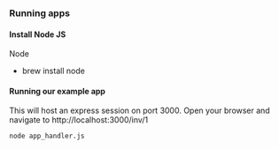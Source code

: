 ### Running apps

#### Install Node JS

Node
 - brew install node


 #### Running our example app
 This will host an express session on port 3000. Open your browser and navigate to http://localhost:3000/inv/1
 
 ```console
 node app_handler.js
 ```
 
